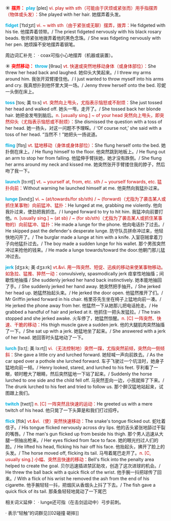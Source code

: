 ☀ <font color="red">**摆弄：**</font>
<font color="sky blue">**play**</font> [pleɪ] 
<font color="#c00000">vi. play with sth（可能由于厌烦或紧张而）用手指摆弄（物体或头发）：</font>She played with her hair. 她摆弄着头发。
           
<font color="sky blue">**fidget**</font> [ˈfɪdʒɪt]
<font color="#c00000">vi. ~ with sth（由于紧张或无聊）摆弄，拨弄：</font>He fidgeted with his tie. 他摆弄着领带。/ The priest fidgeted nervously with his black rosary beads. 牧师紧张地拨弄着他的黑色念珠。/ She was fidgeting nervously with her pen. 她烦躁不安地摆弄着钢笔。
           
周边词汇补充：
· coax可指小心地摆弄（机器或装置）。

☀ <font color="red">**突然移动：**</font>
<font color="sky blue">**throw**</font> [θrəʊ] 
<font color="#c00000">vt. 快速或突然地移动身体（或身体部位）：</font>She threw her head back and laughed. 她仰头大笑起来。/ I threw my arms around him. 我张开双臂搂住他。/ I just wanted to throw myself into his arms and cry. 我真想扑到他怀里大哭一场。/ Jenny threw herself onto the bed. 珍妮一头倒在床上。
           
<font color="sky blue">**toss**</font> [tɒs; 美 tɔ:s]
<font color="#c00000">vt. 突然向上甩头，尤指表示恼怒或不耐烦：</font>She just tossed her head and walked off. 她头一甩，走开了。/ She tossed back her blonde hair. 她把金发甩到脑后。<font color="#c00000">n. [usually sing.] ~ of your head 突然向上甩头，即突然仰头（尤指表示恼怒或不耐烦）：</font>She dismissed the question with a toss of her head. 她一扬头，对这一问题不予理睬。/ ‘Of course not,’ she said with a toss of her head. “当然不！”她把头一扬说道。
           
<font color="sky blue">**fling**</font> [flɪŋ]
<font color="#c00000">vt. 猛地移动（身体或身体部位）：</font>She flung herself onto the bed. 她扑倒在床上。/ He flung himself to the floor. 他突然跳到地板上。/ He flung out an arm to stop her from falling. 他猛伸手臂扶她，她才没有跌倒。/ She flung her arms around my neck and kissed me. 她突然张开手臂搂住我的脖子，然后吻了我一下。
           
<font color="sky blue">**launch**</font> [lɔ:ntʃ] 
<font color="#c00000">vt. ~ yourself at, from, etc. sth / ~ yourself forwards, etc. 猛扑向前：</font>Without warning he launched himself at me. 他突然向我猛扑过来。
                      
<font color="sky blue">**lunge**</font> [lʌndʒ]
<font color="#c00000">vi. ~ (at/towards/for sb/sth) / ~ (forward)（尤指为了袭击某人或抓住某事物）向前猛冲、猛扑：</font>He lunged at me, grabbing me violently. 他向我扑过来，使劲把我抓住。/ I lunged forward to try to hit him. 我猛冲向前要打他。<font color="#c00000">n. [usually sing.] ~ (at sb) / ~ (for sb/sth)（尤指为了袭击某人或抓住某事物的）向前猛冲、猛扑：</font>He made a lunge for the phone. 他向电话扑了过去。/ He skipped past the defender's desperate lunge. 防守队员拼命冲过来，他轻快地闪开了。/ The burglar made a lunge at him with a knife. 入室窃贼拿着刀子向他猛扑过去。/ The boy made a sudden lunge for his wallet. 那个男孩突然冲过来抢他的钱来。/ He made a lunge towards/toward the door.他朝门那儿猛冲过去。

<font color="sky blue">**jerk**</font> [dʒɜ:k; 美 dʒɜ:rk]
<font color="#c00000">vt.&vi. 用一阵突然、短促、迅疾的移动来使某事物移动。如急拉、猛推、猝然一动：</font>convulsively, spasmodically jerk 痉挛性地抽搐；间歇性地抽搐 / She suddenly jerked her hand back instinctively. 她本能地抽回了手。/ She suddenly jerked her hand away. 她突然把手抽开。/ She jerked her head up. 她猛然抬起头来。/ He jerked the door open. 他猛然推开了们。/ Mr Griffin jerked forward in his chair. 格里芬先生坐在椅子上猛地向前一凑。/ He jerked the phone away from her. 他猛然一下从她那儿把电话抢走。/ He grabbed a handful of hair and jerked at it. 他抓住一把头发猛拉。/ The train stopped and she jerked awake. 火车停了，她猛然惊醒。<font color="#c00000">n. [C] 一阵突然、快速、干脆的移动：</font>His thigh muscle gave a sudden jerk. 他的大腿肌肉突然抽搐了一下。/ She sat up with a jerk. 她猛地坐了起来。/ She answered with a jerk of her head. 她回答时头猛地动了一下。
      
<font color="sky blue">**lurch**</font> [lɜ:tʃ; 美 lɜ:rtʃ]
<font color="#c00000">vi.（无法控制地）突然一蹿，尤指突然前倾，突然向一侧倾斜：</font>She gave a little cry and lurched forward. 她轻喊一声向前跌去。/ As the car sped over a pothole she lurched forward. 车子飞驶过一个坑洼时，她身子猛地向前一倾。/ Henry looked, stared, and lurched to his feet. 亨利看了一眼，顿时瞪大了眼睛，然后突然猛地一下站了起来。/ Suddenly the horse lurched to one side and the child fell off. 马突然歪向一边，小孩就摔了下来。/ The drunk lurched to his feet and tried to follow us. 那个醉汉猛地站起来，试图跟上我们。

<font color="sky blue">**twitch**</font> [twɪtʃ]
<font color="#c00000">n. [C] 一阵突然且快速的运动：</font>He greeted us with a mere twitch of his head. 他只晃了一下头算是和我们打过招呼。
           
<font color="sky blue">**flick**</font> [flɪk]
<font color="#c00000">vt.&vi.（使）突然快速移动：</font>The snake's tongue flicked out. 蛇吐着信子。/ His tongue flicked nervously across dry lips. 他的舌头紧张地舔过干裂的嘴唇。/ The man's gun flicked up from beside his thigh. 那个男人迅速从大腿一侧抽出枪来。/ Her eyes flicked from face to face. 她的眼光扫过人们的脸。/ He lifted his head, flicking his hair off his face. 他抬起头，拂开了脸上的头发。/ The horse moved off, flicking its tail. 马甩着尾巴走开了。<font color="#c00000">n. [C, usually sing.] 小幅、突然且快速的移动：</font>Bell's flick into the penalty area helped to create the goal. 贝尔迅速插进禁区助攻，创造了这次进球的机会。/ He threw the ball back with a quick flick of the wrist. 他手腕一抖把球传了回来。/ With a flick of his wrist he removed the ash from the end of his cigarette. 他手腕轻轻一抖，把烟灰从香烟头上抖了下去。/ The fish gave a quick flick of its tail. 那条鱼轻轻地晃动了一下尾巴
           
相关词义延伸：
· lunge还可指（在击剑运动中）弓步前刺。

· 表示“轻触”的词群见[[02碰撞 砸摔]]
